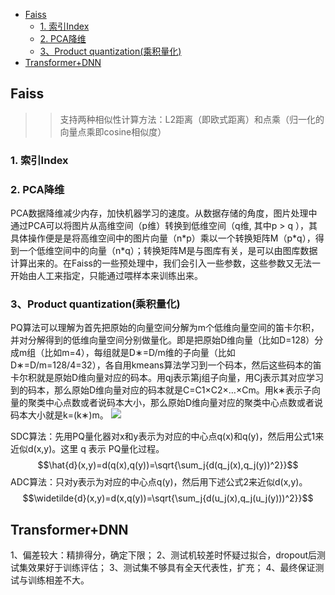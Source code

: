<!-- TOC -->

- [Faiss](#faiss)
  - [1. 索引Index](#1-索引index)
  - [2. PCA降维](#2-pca降维)
  - [3、Product quantization(乘积量化)](#3product-quantization乘积量化)
- [Transformer+DNN](#transformerdnn)

<!-- /TOC -->

<a id="markdown-faiss" name="faiss"></a>
## Faiss
>>支持两种相似性计算方法：L2距离（即欧式距离）和点乘（归一化的向量点乘即cosine相似度）
<a id="markdown-1-索引index" name="1-索引index"></a>
### 1. 索引Index
<a id="markdown-2-pca降维" name="2-pca降维"></a>
### 2. PCA降维
PCA数据降维减少内存，加快机器学习的速度。从数据存储的角度，图片处理中通过PCA可以将图片从高维空间（p维）转换到低维空间（q维, 其中p > q ），其具体操作便是是将高维空间中的图片向量（n\*p）乘以一个转换矩阵M（p\*q），得到一个低维空间中的向量（n*q）；转换矩阵M是与图库有关，是可以由图库数据计算出来的。在Faiss的一些预处理中，我们会引入一些参数，这些参数又无法一开始由人工来指定，只能通过喂样本来训练出来。
<a id="markdown-3product-quantization乘积量化" name="3product-quantization乘积量化"></a>
### 3、Product quantization(乘积量化)
 PQ算法可以理解为首先把原始的向量空间分解为m个低维向量空间的笛卡尔积，并对分解得到的低维向量空间分别做量化。即是把原始D维向量（比如D=128）分成m组（比如m=4），每组就是D∗=D/m维的子向量（比如D∗=D/m=128/4=32），各自用kmeans算法学习到一个码本，然后这些码本的笛卡尔积就是原始D维向量对应的码本。用qj表示第j组子向量，用Cj表示其对应学习到的码本，那么原始D维向量对应的码本就是C=C1×C2×…×Cm。用k∗表示子向量的聚类中心点数或者说码本大小，那么原始D维向量对应的聚类中心点数或者说码本大小就是k=(k∗)m。
![](https://i.typcdn.com/fabwrite/c5/L56k1gZ7ZumryJrAfzzw.png)

SDC算法：先用PQ量化器对x和y表示为对应的中心点q(x)和q(y)，然后用公式1来近似d(x,y)。这里 q 表示 PQ量化过程。
$$\hat{d}(x,y)=d(q(x),q(y))=\sqrt{\sum_j{d(q_j(x),q_j(y))^2}}$$
ADC算法：只对y表示为对应的中心点q(y)，然后用下述公式2来近似d(x,y)。
$$\widetilde{d}(x,y)=d(x,q(y))=\sqrt{\sum_j{d(u_j(x),q_j(u_j(y)))^2}}$$


<a id="markdown-transformerdnn" name="transformerdnn"></a>
## Transformer+DNN
1、偏差较大：精排得分，确定下限；
2、测试机较差时怀疑过拟合，dropout后测试集效果好于训练评估；
3、测试集不够具有全天代表性，扩充；
4、最终保证测试与训练相差不大。


